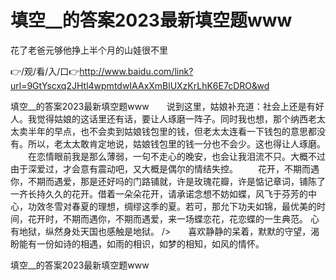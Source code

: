 # 填空__的答案2023最新填空题www
花了老爸元够他挣上半个月的山娃很不里

👉/观/看/入/口👉http://www.baidu.com/link?url=9GtYscxq2JHtl4wpmtdwIAAxXmBlUXzKrLhK6E7cDRO&wd

填空__的答案2023最新填空题www　　说到这里，姑娘补充道：社会上还是有好人。我觉得姑娘的这话里还有话，要让人琢磨一阵子。同时我也想，那个纳西老太太卖半年的早点，也不会卖到姑娘钱包里的钱，但老太太连看一下钱包的意思都没有。所以，老太太敢肯定地说，姑娘钱包里的钱一分也不会少。这也得让人琢磨。
　　在恋情眼前我是那么薄弱，一句不走心的晚安，也会让我泪流不只。大概不过由于深爱过，才会意有震动吧，又大概是偶尔的情结失控。
　　花开，不期而遇你，不期而遇爱，那是还好吗的门路铺就，许是玫瑰花瓣，许是惦记章词，铺陈了一齐长持久久的花开。借着一朵朵花开，请承诺念想不妨如蝶，风飞于芬芳的中心，功效冬雪对春夏的理想，绸缪这季的夏。若可，那允下功夫如锦，最优美的时间，花开时，不期而遇你，不期而遇爱，来一场蝶恋花，花恋蝶的一生典范。
心有地狱，纵然身处天国也感触是地狱。
/>　　喜欢静静的呆着，默默的守望，渴盼能有一份如诗的相遇，如雨的相识，如梦的相知，如风的情怀。　　

填空__的答案2023最新填空题www

